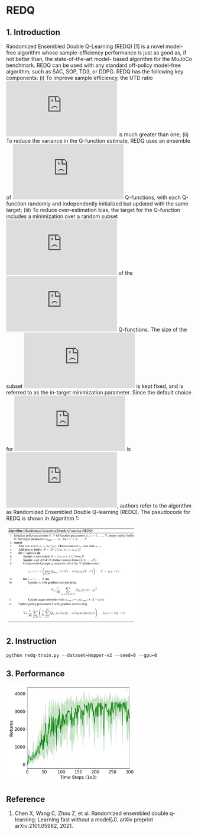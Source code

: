 # REDQ

## 1. Introduction

Randomized Ensembled Double Q-Learning (REDQ) [1] is a novel model-free algorithm whose sample-efficiency performance is just as good as, if not better than, the state-of-the-art model- based algorithm for the MuJoCo benchmark. REDQ can be used with any standard off-policy model-free algorithm, such as SAC, SOP, TD3, or DDPG. REDQ has the following key components: (i) To improve sample efficiency, the UTD ratio ![](https://latex.codecogs.com/svg.latex?G) is much greater than one; (ii) To reduce the variance in the Q-function estimate, REDQ uses an ensemble of ![](https://latex.codecogs.com/svg.latex?N) Q-functions, with each Q-function randomly and independently initialized but updated with the same target; (iii) To reduce over-estimation bias, the target for the Q-function includes a minimization over a random subset ![](https://latex.codecogs.com/svg.latex?M) of the ![](https://latex.codecogs.com/svg.latex?N) Q-functions. The size of the subset ![](https://latex.codecogs.com/svg.latex?M) is kept fixed, and is referred to as the in-target minimization parameter. Since the default choice for ![](https://latex.codecogs.com/svg.latex?M) is ![](https://latex.codecogs.com/svg.latex?M=2), authors refer to the algorithm as Randomized Ensembled Double Q-learning (REDQ). The pseudocode for REDQ is shown in Algorithm 1:

<img src=".\imgs\redq_pseudocode.png" alt="img" style="zoom:20%;" width=70%/>

## 2. Instruction

```
python redq-train.py --dataset=Hopper-v2 --seed=0 --gpu=0
```

## 3. Performance

<img src=".\imgs\redq_hopper-v2_performance.png" alt="img" style="zoom: 20%;" width=70% />

## Reference

1. Chen X, Wang C, Zhou Z, et al. Randomized ensembled double q-learning: Learning fast without a model[J]. arXiv preprint arXiv:2101.05982, 2021.

   

